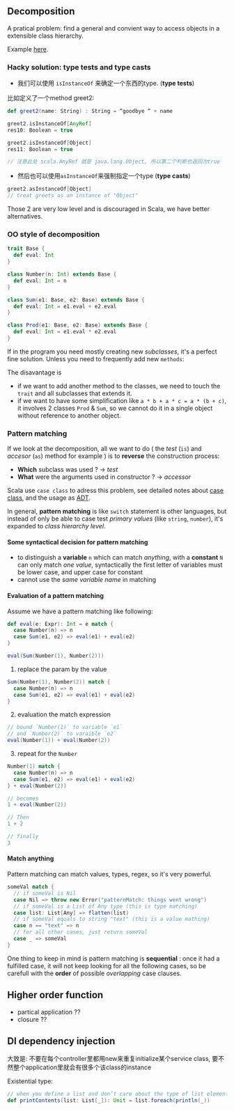 ## Decomposition

A pratical problem: find a general and convient way to access objects in a extensible class hierarchy.

Example [here](../src/main/scala/week4/).

### Hacky solution: type tests and type casts

- 我们可以使用 `isInstanceOf` 来确定一个东西的type. (**type tests**)

比如定义了一个method greet2:

```scala
def greet2(name: String) : String = “goodbye “ + name

greet2.isInstanceOf[AnyRef]
res10: Boolean = true

greet2.isInstanceOf[Object]
res11: Boolean = true

// 注意此处 scala.AnyRef 就是 java.lang.Object, 所以第二个判断也返回为true
```

- 然后也可以使用`asInstanceOf`来强制指定一个type (**type casts**)

```scala
greet2.asInstanceOf[Object]
// treat greets as an instance of "Object"
```

Those 2 are very low level and is discouraged in Scala, we have better alternatives.

### OO style of decomposition

```scala
trait Base {
  def eval: Int
}

class Number(n: Int) extends Base {
  def eval: Int = n
}

class Sum(e1: Base, e2: Base) extends Base {
  def eval: Int = e1.eval + e2.eval
}

class Prod(e1: Base, e2: Base) extends Base {
  def eval: Int = e1.eval * e2.eval
}
```

If in the program you need mostly creating new *subclasses*, it's a perfect fine solution. Unless you need to frequently add new `methods`: 

The disavantage is
- if we want to add another method to the classes, we need to touch the `trait` and all subclasses that extends it.
- if we want to have some simplification like `a * b + a * c = a * (b + c)`, it involves 2 classes `Prod` & `Sum`, so we cannot do it in a single object without reference to another object.

### Pattern matching

If we look at the decomposition, all we want to do ( the *test* (`is`) and *accesor* (`as`) method for example ) is to **reverse** the construction process:
- **Which** subclass was used ? -> *test*
- **What** were the arguments used in constructor ? -> *accessor*

Scala use `case class` to adress this problem, see detailed notes about [case class](class-and-object.md#case-class), and the usage as [ADT](types.md#ADT).

In general, **pattern matching** is like `switch` statement is other languages, but instead of only be able to case test *primary values* (like `string`, `number`), it's expanded to *class hierarchy level*.

#### Some syntactical decision for pattern matching
- to distinguish a **variable** `n` which can match *anything*, with a **constant** `N` can only match *one value*, syntactically the first letter of variables must be lower case, and upper case for constant
- cannot use the *same variable name* in matching

#### Evaluation of a pattern matching
Assume we have a pattern matching like following:

```scala
def eval(e: Expr): Int = e match {
  case Number(n) => n
  case Sum(e1, e2) => eval(e1) + eval(e2)
}

eval(Sum(Number(1), Number(2)))
```

1. replace the param by the value

```scala
Sum(Number(1), Number(2)) match {
  case Number(n) => n
  case Sum(e1, e2) => eval(e1) + eval(e2)
}
```

2. evaluation the match expression

```scala
// bound `Number(1)` to variable `e1`
// and `Number(2)` to varaible `e2`
eval(Number(1)) + eval(Number(2))
```

3. repeat for the `Number`

```scala
Number(1) match {
  case Number(n) => n
  case Sum(e1, e2) => eval(e1) + eval(e2)
} + eval(Number(2))

// becomes
1 + eval(Number(2))

// Then
1 + 2

// finally
3
```

#### Match anything
Pattern matching can match values, types, regex, so it's very powerful.

```scala
someVal match {
  // if someVal is Nil
  case Nil => throw new Error("patternMatch: things went wrong")
  // if someVal is a List of Any type (this is type matching)
  case list: List[Any] => flatten(list)
  // if someVal equals to string "text" (this is a value mathing)
  case n == "text" => n
  // for all other cases, just return someVal
  case _ => someVal
}
```

One thing to keep in mind is pattern matching is **sequential** : once it had a fulfilled case, it will not keep looking for all the following cases, so be carefull with the **order** of possible *overlapping* case clauses.

## Higher order function
- partical application ??
- closure ??


## DI dependency injection


大致是: 不要在每个controller里都用new来重复initialize某个service class, 要不然整个application里就会有很多个该class的instance

Existential type:

```scala
// when you define a list and don’t care about the type of list elements
def printContents(list: List[_]): Unit = list.foreach(println(_))
```


